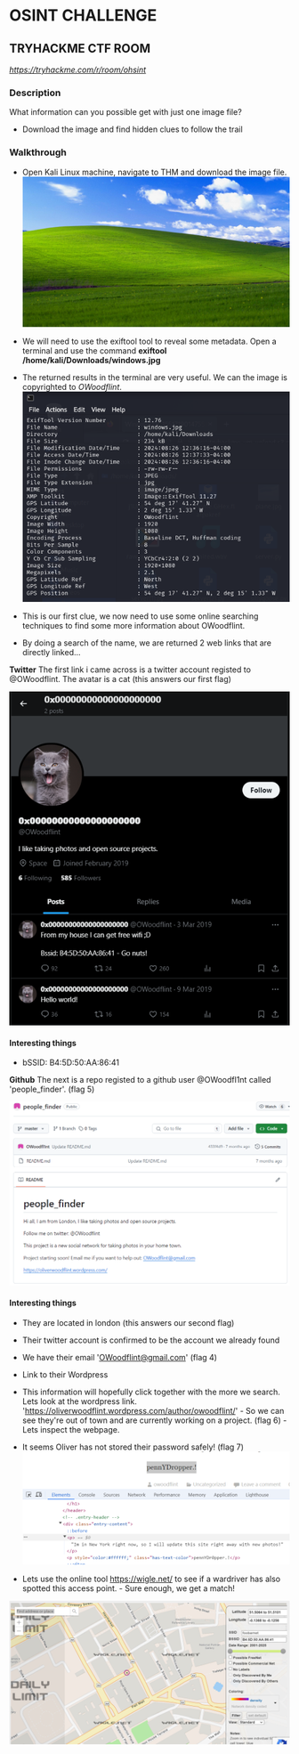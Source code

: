 # OSINT CHALLENGE
## TRYHACKME CTF ROOM
*https://tryhackme.com/r/room/ohsint*

### Description
What information can you possible get with just one image file?
- Download the image and find hidden clues to follow the trail

### Walkthrough
- Open Kali Linux machine, navigate to THM and download the image file.
![image to reveal](windows.png)

- We will need to use the exiftool tool to reveal some metadata. Open a terminal and use the command **exiftool /home/kali/Downloads/windows.jpg**

- The returned results in the terminal are very useful. We can the image is copyrighted to *OWoodflint*.
![metadata](metadata.png)

- This is our first clue, we now need to use some online searching techniques to find some more information about OWoodflint. 

- By doing a search of the name, we are returned 2 web links that are directly linked...

**Twitter**
The first link i came across is a twitter account registed to @OWoodflint. The avatar is a cat (this answers our first flag)

![Twitter account](twitter.png)
  #### Interesting things
  - bSSID: B4:5D:50:AA:86:41


**Github**
The next is a repo registed to a github user @OWoodfl1nt called 'people_finder'. (flag 5)

![github](github.png)

  #### Interesting things
 - They are located in london (this answers our second flag)
 - Their twitter account is confirmed to be the account we already found
 -  We have their email 'OWoodflint@gmail.com' (flag 4)
 - Link to their Wordpress 


- This information will hopefully click together with the more we search. Lets look at the wordpress link. 'https://oliverwoodflint.wordpress.com/author/owoodflint/'
      - So we can see they're out of town and are currently working on a project. (flag 6)
      - Lets inspect the webpage.

- It seems Oliver has not stored their password safely! (flag 7)
![inspect](inspect.png)

- Lets use the online tool https://wigle.net/ to see if a wardriver has also spotted this access point. 
      - Sure enough, we get a match!

![alt text](ssid.png)